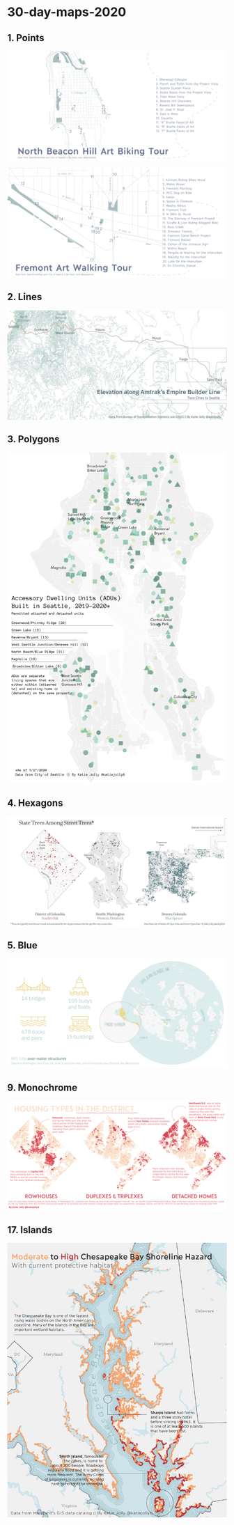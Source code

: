 # 30-day-maps-2020


## 1. Points

![](01-points/beacon_hill_art.jpg)

![](01-points/fremont_art.jpg)

## 2. Lines

![](02-lines/amtrak_elevation.jpg)

## 3. Polygons

![](03-polygons/seattle_adu.png)

## 4. Hexagons

![](04-hexagons/street_trees.png)

## 5. Blue

![](05-blue/san_juan_structures.png)

## 9. Monochrome

![](09-monochrome/dc_housing.png)

## 17. Islands

![](17-islands/chesapeake_islands_annotated.png)